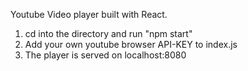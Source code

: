 Youtube Video player built with React.
  1. cd into the directory and run "npm start"
  2. Add your own youtube browser API-KEY to index.js
  3. The player is served on localhost:8080
